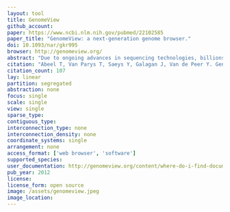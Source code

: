```yaml
---
layout: tool 
title: GenomeView
github_account: 
paper: https://www.ncbi.nlm.nih.gov/pubmed/22102585
paper_title: "GenomeView: a next-generation genome browser."
doi: 10.1093/nar/gkr995
browser: http://genomeview.org/
abstract: "Due to ongoing advances in sequencing technologies, billions of nucleotide sequences are now produced on a daily basis. A major challenge is to visualize these data for further downstream analysis. To this end, we present GenomeView, a stand-alone genome browser specifically designed to visualize and manipulate a multitude of genomics data. GenomeView enables users to dynamically browse high volumes of aligned short-read data, with dynamic navigation and semantic zooming, from the whole genome level to the single nucleotide. At the same time, the tool enables visualization of whole genome alignments of dozens of genomes relative to a reference sequence. GenomeView is unique in its capability to interactively handle huge data sets consisting of tens of aligned genomes, thousands of annotation features and millions of mapped short reads both as viewer and editor. GenomeView is freely available as an open source software package."
citation: "Abeel T, Van Parys T, Saeys Y, Galagan J, Van de Peer Y. GenomeView: a next-generation genome browser. Nucleic Acids Res. academic.oup.com; 2012;40: e12."
citation_count: 107
lay: linear
partition: segregated
abstraction: none
focus: single
scale: single
view: single
sparse_type: 
contiguous_type: 
interconnection_type: none
interconnection_density: none
coordinate_systems: single
arrangement: none
access_format: ['web browser', 'software']
supported_species: 
user_documentation: http://genomeview.org/content/where-do-i-find-documentation
pub_year: 2012
license: 
license_form: open source
image: /assets/genomeview.jpeg
image_location: 
---
```

